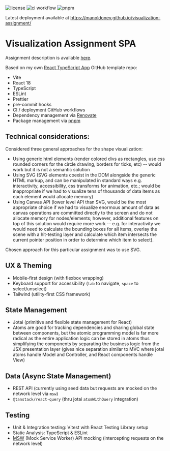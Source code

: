 ![license](https://img.shields.io/github/license/manoldonev/visualization-assignment?style=plastic) ![ci workflow](https://github.com/manoldonev/visualization-assignment/actions/workflows/main.yml/badge.svg) ![pnpm](https://img.shields.io/badge/maintained%20with-pnpm-f69203.svg?logo=pnpm)

Latest deployment available at https://manoldonev.github.io/visualization-assignment/

# Visualization Assignment SPA

Assignment description is available [here](/assignment-description.md).

Based on my own [React TypeScript App](https://github.com/manoldonev/react-app-template-ts) GitHub template repo:

- Vite
- React 18
- TypeScript
- ESLint
- Prettier
- pre-commit hooks
- CI / deployment GitHub workflows
- Dependency management via [Renovate](https://www.whitesourcesoftware.com/free-developer-tools/renovate/)
- Package management via [pnpm](https://pnpm.io/)

## Technical considerations:

Considered three general approaches for the shape visualization:

- Using generic html elements (render colored divs as rectangles, use css rounded corners for the circle drawing, borders for ticks, etc) -- would work but it is not a semantic solution
- Using SVG (SVG elements coexist in the DOM alongside the generic HTML markup, and can be manipulated in standard ways e.g. interactivity, accessibility, css transforms for animation, etc.; would be inappropriate if we had to visualize tens of thousands of data items as each element would allocate memory)
- Using Canvas API (lower level API than SVG, would be the most appropriate choice if we had to visualize enormous amount of data as canvas operations are committed directly to the screen and do not allocate memory for nodes/elements; however, additional features on top of this solution would require more work -- e.g. for interactivity we would need to calculate the bounding boxes for all items, overlay the scene with a hit-testing layer and calculate which item intersects the current pointer position in order to determine which item to select).

Chosen approach for this particular assignment was to use SVG.

## UX & Theming

- Mobile-first design (with flexbox wrapping)
- Keyboard support for accessibility (`tab` to navigate, `space` to select/unselect)
- Tailwind (utility-first CSS framework)

## State Management

- Jotai (primitive and flexible state management for React)
- Atoms are good for tracking dependencies and sharing global state between components, but the atomic programming model is far more radical as the entire application logic can be stored in atoms thus simplifying the components by separating the business logic from the JSX presentation layer (gives nice separation similar to MVC where jotai atoms handle Model and Controller, and React components handle View)

## Data (Async State Management)

- REST API (currently using seed data but requests are mocked on the network level via `msw`)
- `@tanstack/react-query` (thru jotai `atomWithQuery` integration)

## Testing

- Unit & Integration testing: Vitest with React Testing Library setup
- Static Analysis: TypeScript & ESLint
- [MSW](https://mswjs.io/) (Mock Service Worker) API mocking (intercepting requests on the network level)
